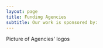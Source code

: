 ```yaml
---
layout: page
title: Funding Agencies
subtitle: Our work is sponsored by:
---
```


Picture of Agencies' logos


